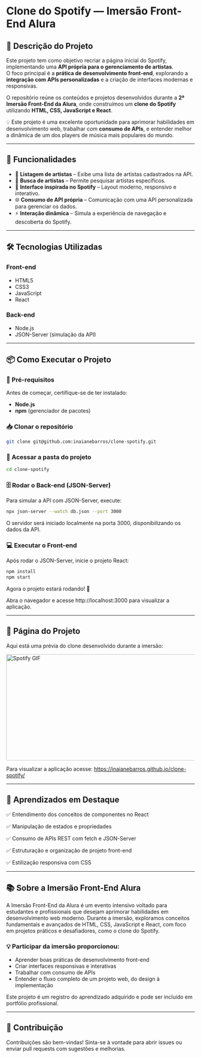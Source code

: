 <h1>Clone do Spotify — Imersão Front-End Alura</h1>

## 📌 Descrição do Projeto
Este projeto tem como objetivo recriar a página inicial do Spotify, implementando uma **API própria para o gerenciamento de artistas**.  
O foco principal é a **prática de desenvolvimento front-end**, explorando a **integração com APIs personalizadas** e a criação de interfaces modernas e responsivas.

O repositório reúne os conteúdos e projetos desenvolvidos durante a **2ª Imersão Front-End da Alura**, onde construímos um **clone do Spotify** utilizando **HTML, CSS, JavaScript e React**.

💡 Este projeto é uma excelente oportunidade para aprimorar habilidades em desenvolvimento web, trabalhar com **consumo de APIs**, e entender melhor a dinâmica de um dos players de música mais populares do mundo.

---

## 🚀 Funcionalidades
- 🎤 **Listagem de artistas** – Exibe uma lista de artistas cadastrados na API.  
- 🔎 **Busca de artistas** – Permite pesquisar artistas específicos.  
- 💚 **Interface inspirada no Spotify** – Layout moderno, responsivo e interativo.  
- 🌐 **Consumo de API própria** – Comunicação com uma API personalizada para gerenciar os dados.  
- ⚡ **Interação dinâmica** – Simula a experiência de navegação e descoberta do Spotify.

---

## 🛠️ Tecnologias Utilizadas

### **Front-end**
- HTML5  
- CSS3  
- JavaScript  
- React  

### **Back-end**
- Node.js  
- JSON-Server (simulação da API)

---

## 📦 Como Executar o Projeto

### 📌 Pré-requisitos
Antes de começar, certifique-se de ter instalado:
- **Node.js**  
- **npm** (gerenciador de pacotes)

### 📥 Clonar o repositório
```bash
git clone git@github.com:inaianebarros/clone-spotify.git
```

### 📂 Acessar a pasta do projeto

```bash
cd clone-spotify
````

### 🗄️ Rodar o Back-end (JSON-Server)

Para simular a API com JSON-Server, execute:

```bash
npx json-server --watch db.json --port 3000
````
O servidor será iniciado localmente na porta 3000, disponibilizando os dados da API.

### 💻 Executar o Front-end

Após rodar o JSON-Server, inicie o projeto React:
```bash
npm install
npm start
```
Agora o projeto estará rodando! 🚀

Abra o navegador e acesse http://localhost:3000 para visualizar a aplicação.

---

## 📸 Página do Projeto

Aqui está uma prévia do clone desenvolvido durante a imersão:

<img src="https://media3.giphy.com/media/v1.Y2lkPTc5MGI3NjExZ2NlZjY4cmRpMzJjcXlrNm56bGZrOG1pbzZ3cWdpb2JkNXlzOHRzOSZlcD12MV9pbnRlcm5hbF9naWZfYnlfaWQmY3Q9Zw/SO9swxa6mSwJ74ozGg/giphy.gif" alt="Spotify GIF" width="580" height="283"/>

Para visualizar a aplicação acesse: <link>https://inaianebarros.github.io/clone-spotify/</link>

---

## 🧠 Aprendizados em Destaque

✅ Entendimento dos conceitos de componentes no React

✅ Manipulação de estados e propriedades

✅ Consumo de APIs REST com fetch e JSON-Server

✅ Estruturação e organização de projeto front-end

✅ Estilização responsiva com CSS

---

## 📚 Sobre a Imersão Front-End Alura

A Imersão Front-End da Alura é um evento intensivo voltado para estudantes e profissionais que desejam aprimorar habilidades em desenvolvimento web moderno.
Durante a imersão, exploramos conceitos fundamentais e avançados de HTML, CSS, JavaScript e React, com foco em projetos práticos e desafiadores, como o clone do Spotify.

### 💡 Participar da imersão proporcionou:

- Aprender boas práticas de desenvolvimento front-end
- Criar interfaces responsivas e interativas
- Trabalhar com consumo de APIs
- Entender o fluxo completo de um projeto web, do design à implementação

Este projeto é um registro do aprendizado adquirido e pode ser incluído em portfólio profissional.

---

## 🤝 Contribuição

Contribuições são bem-vindas!
Sinta-se à vontade para abrir issues ou enviar pull requests com sugestões e melhorias.

